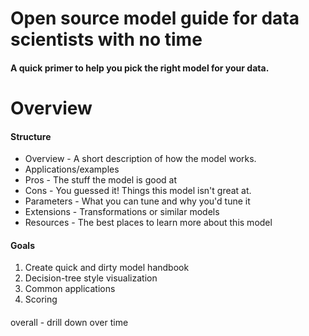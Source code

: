 # Open source model guide for data scientists with no time
#### A quick primer to help you pick the right model for your data. 
# Overview
#### Structure
- Overview - A short description of how the model works.
- Applications/examples
- Pros - The stuff the model is good at
- Cons - You guessed it! Things this model isn't great at.
- Parameters - What you can tune and why you'd tune it
- Extensions - Transformations or similar models
- Resources - The best places to learn more about this model
#### Goals
1. Create quick and dirty model handbook
2. Decision-tree style visualization 
3. Common applications
4. Scoring
#### 
overall - drill down over time
